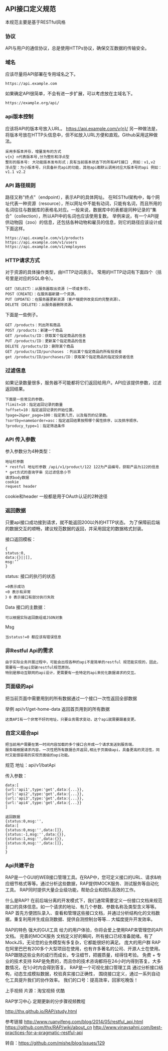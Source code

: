 ## API接口定义规范
本规范主要是基于RESTful风格
### 协议
API与用户的通信协议，总是使用HTTPs协议，确保交互数据的传输安全。

### 域名
应该尽量将API部署在专用域名之下。
```
https://api.example.com
```
如果确定API很简单，不会有进一步扩展，可以考虑放在主域名下。
```
https://example.org/api/
```
### api版本控制
应该将API的版本号放入URL。
https://api.example.com/v{n}/
另一种做法是，将版本号放在HTTP头信息中，但不如放入URL方便和直观。Github采用这种做法。
```
采用多版本并存，增量发布的方式
v{n} n代表版本号,分为整形和浮点型
整形的版本号: 大功能版本发布形式；具有当前版本状态下的所有API接口 ,例如：v1,v2
浮点型：为小版本号，只具备补充api的功能，其他api都默认调用对应大版本号的api 例如：v1.1 v2.2
```

### API 路径规则
路径又称"终点"（endpoint），表示API的具体网址。
在RESTful架构中，每个网址代表一种资源（resource），所以网址中不能有动词，只能有名词，而且所用的名词往往与数据库的表格名对应。一般来说，数据库中的表都是同种记录的"集合"（collection），所以API中的名词也应该使用复数。
举例来说，有一个API提供动物园（zoo）的信息，还包括各种动物和雇员的信息，则它的路径应该设计成下面这样。
```
https://api.example.com/v1/products
https://api.example.com/v1/users
https://api.example.com/v1/employees
```
### HTTP请求方式
对于资源的具体操作类型，由HTTP动词表示。
常用的HTTP动词有下面四个（括号里是对应的SQL命令）。
```
GET（SELECT）：从服务器取出资源（一项或多项）。
POST（CREATE）：在服务器新建一个资源。
PUT（UPDATE）：在服务器更新资源（客户端提供改变后的完整资源）。
DELETE（DELETE）：从服务器删除资源。
```
下面是一些例子。
```
GET /products：列出所有商品
POST /products：新建一个商品
GET /products/ID：获取某个指定商品的信息
PUT /products/ID：更新某个指定商品的信息
DELETE /products/ID：删除某个商品
GET /products/ID/purchases ：列出某个指定商品的所有投资者
get /products/ID/purchases/ID：获取某个指定商品的指定投资者信息
```
### 过滤信息
如果记录数量很多，服务器不可能都将它们返回给用户。API应该提供参数，过滤返回结果。
```
下面是一些常见的参数。
?limit=10：指定返回记录的数量
?offset=10：指定返回记录的开始位置。
?page=2&per_page=100：指定第几页，以及每页的记录数。
?sortby=name&order=asc：指定返回结果按照哪个属性排序，以及排序顺序。
?producy_type=1：指定筛选条件
```
### API 传入参数
参入参数分为4种类型：
```
地址栏参数
* restful 地址栏参数 /api/v1/product/122 122为产品编号，获取产品为122的信息
* get方式的查询字串 见过滤信息小节
请求body数据
cookie
request header
```
cookie和header 一般都是用于OAuth认证的2种途径

### 返回数据
只要api接口成功接到请求，就不能返回200以外的HTTP状态。
为了保障前后端的数据交互的顺畅，建议规范数据的返回，并采用固定的数据格式封装。

接口返回模板：
```
{
status:0,
data:{}||[],
msg:’’
}
```
status: 接口的执行的状态
```
=0表示成功
<0 表示有异常
》0 表示接口有部分执行失败
```
Data 接口的主数据：
```
可以根据实际返回数组或JSON对象
```
Msg
```
当status!=0 都应该有错误信息
```
### 非Restful Api的需求
```
由于实际业务开展过程中，可能会出现各种的api不是简单的restful 规范能实现的，因此，需要有一些api突破restful规范原则。
特别是移动互联网的api设计，更需要有一些特定的api来优化数据请求的交互。
```
### 页面级的api
把当前页面中需要用到的所有数据通过一个接口一次性返回全部数据

举例
api/v1/get-home-data 返回首页用到的所有数据
```
这类API有一个非常不好的地址，只要业务需求变动，这个api就需要跟着变更。
```
### 自定义组合api
```
把当前用户需要在第一时间内容加载的多个接口合并成一个请求发送到服务端，
服务端根据请求内容，一次性把所有数据合并返回,相比于页面级api，具备更高的灵活性，同时又能很容易的实现页面级的api功能。
```
规范
地址：api/v1/batApi

传入参数：
```
data:[
{url:'api1',type:'get',data:{...}},
{url:'api2',type:'get',data:{...}},
{url:'api3',type:'get',data:{...}},
{url:'api4',type:'get',data:{...}}
]

返回数据
{status:0,msg:'',
data:[
{status:0,msg:'',data:[]},
{status:-1,msg:'',data:{}},
{status:1,msg:'',data:{}},
{status:0,msg:'',data:[]},
]
}
```
### Api共建平台
RAP是一个GUI的WEB接口管理工具。在RAP中，您可定义接口的URL、请求&响应细节格式等等。通过分析这些数据，RAP提供MOCK服务、测试服务等自动化工具。
RAP同时提供大量企业级功能，帮助企业和团队高效的工作。

什么是RAP?
在前后端分离的开发模式下，我们通常需要定义一份接口文档来规范接口的具体信息。如一个请求的地址、有几个参数、参数名称及类型含义等等。
RAP 首先方便团队录入、查看和管理这些接口文档，并通过分析结构化的文档数据，重复利用并生成自测数据、提供自测控制台等等... 大幅度提升开发效率。

RAP的特色
强大的GUI工具 给力的用户体验，你将会爱上使用RAP来管理您的API文档。
完善的MOCK服务 文档定义好的瞬间，所有接口已经准备就绪。有了MockJS，无论您的业务模型有多复杂，它都能很好的满足。
庞大的用户群 RAP在阿里巴巴有200多个大型项目在使用，也有许多著名的公司、开源人士在使用。RAP跟随这些业务的成行而成长，专注细节，把握质量，经得住考验。
免费 + 专业的技术支持 RAP是免费的，而且你的技术咨询都将在24小时内得到答复。大多数情况，在1小时内会得到答复。
RAP是一个可视化接口管理工具 通过分析接口结构，动态生成模拟数据，校验真实接口正确性， 围绕接口定义，通过一系列自动化工具提升我们的协作效率。
我们的口号：提高效率，回家吃晚饭！

上手视频
片源：淘宝视频 优酷

RAP学习中心
定期更新的分步骤视频教程

http://thx.github.io/RAP/study.html

参考链接
http://www.ruanyifeng.com/blog/2014/05/restful_api.html
https://github.com/thx/RAP/wiki/about_cn
http://www.vinaysahni.com/best-practices-for-a-pragmatic-restful-api

转自：https://github.com/mishe/blog/issues/129
